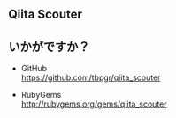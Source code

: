 ##  Qiita Scouter <!-- .element: class="fragment roll-in" -->
## いかがですか？ <!-- .element: class="fragment roll-in" -->

* GitHub<!-- .element: class="fragment roll-in" -->  
    https://github.com/tbpgr/qiita_scouter <!-- .element: class="fragment roll-in" -->

* RubyGems<!-- .element: class="fragment roll-in" -->  
    http://rubygems.org/gems/qiita_scouter <!-- .element: class="fragment roll-in" -->
